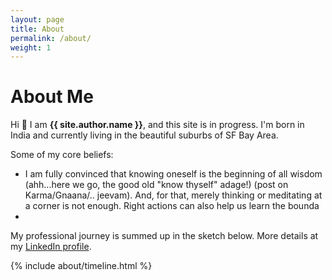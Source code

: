 ```yaml
---
layout: page
title: About
permalink: /about/
weight: 1
---
```


# **About Me**

Hi :wave: I am **{{ site.author.name }}**, and this site is in progress. I'm born in India and currently living in the beautiful suburbs of SF Bay Area.  <br>

Some of my core beliefs:
- I am fully convinced that knowing oneself is the beginning of all wisdom (ahh...here we go, the good old "know thyself" adage!) (post on Karma/Gnaana/.. jeevam).
And, for that, merely thinking or meditating at a corner is not enough. Right actions can also help us learn the bounda
-  




My professional journey is summed up in the sketch below. More details at my [LinkedIn profile](https://www.linkedin.com/in/karthikeya-parunandi-896bb480/).

<div class="row">
{% include about/timeline.html %}
</div>